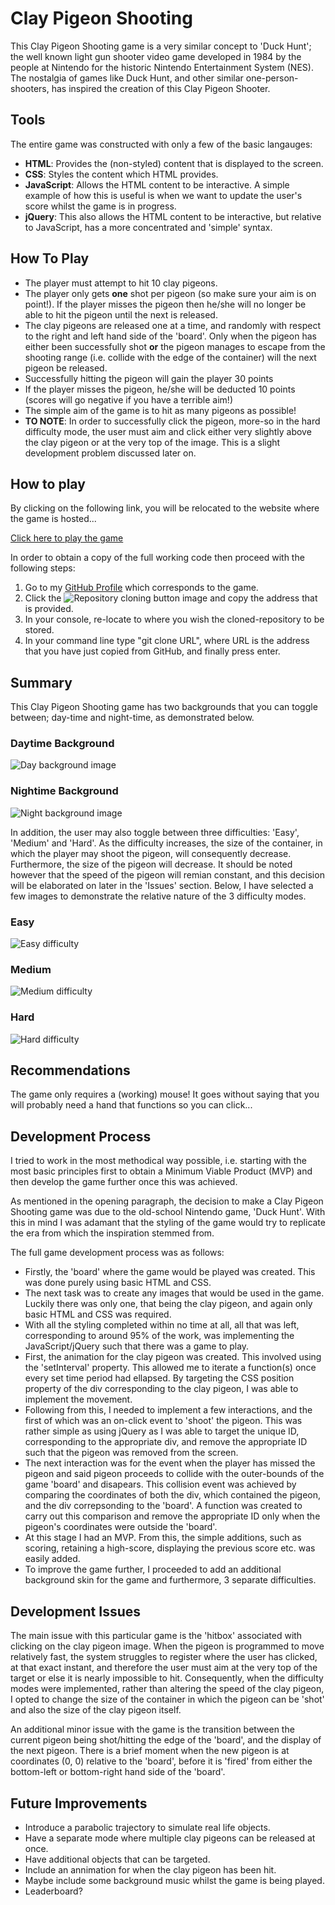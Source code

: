 # Clay Pigeon Shooting
This Clay Pigeon Shooting game is a very similar concept to 'Duck Hunt'; the well known light gun shooter video game developed in 1984 by the people at Nintendo for the historic Nintendo Entertainment System (NES). The nostalgia of games like Duck Hunt, and other similar one-person-shooters, has inspired the creation of this Clay Pigeon Shooter.

## Tools

The entire game was constructed with only a few of the basic langauges:

* **HTML**: Provides the (non-styled) content that is displayed to the screen.
* **CSS**: Styles the content which HTML provides.
* **JavaScript**: Allows the HTML content to be interactive. A simple example of how this is useful is when we want to update the user's score whilst the game is in progress.
* **jQuery**: This also allows the HTML content to be interactive, but relative to JavaScript, has a more concentrated and 'simple' syntax. 

## How To Play

* The player must attempt to hit 10 clay pigeons.
* The player only gets **one** shot per pigeon (so make sure your aim is on point!). If the player misses the pigeon then he/she will no longer be able to hit the pigeon until the next is released.
* The clay pigeons are released one at a time, and randomly with respect to the right and left hand side of the 'board'. Only when the pigeon has either been successfully shot **or** the pigeon manages to escape from the shooting range (i.e. collide with the edge of the container) will the next pigeon be released.
* Successfully hitting the pigeon will gain the player 30 points
* If the player misses the pigeon, he/she will be deducted 10 points (scores will go negative if you have a terrible aim!)
* The simple aim of the game is to hit as many pigeons as possible!
* **TO NOTE**: In order to successfully click the pigeon, more-so in the hard difficulty mode, the user must aim and click either very slightly above the clay pigeon or at the very top of the image. This is a slight development problem discussed later on.

## How to play

By clicking on the following link, you will be relocated to the website where the game is hosted...

[Click here to play the game](https://rhystheaker.github.io/Clay-Pigeon-Shooting/)

In order to obtain a copy of the full working code then proceed with the following steps:

1. Go to my [GitHub Profile](https://github.com/RhysTheaker/Clay-Pigeon-Shooting) which corresponds to the game.
2. Click the ![Repository cloning button](images/Git-clone-image.png) image and copy the address that is provided.
3. In your console, re-locate to where you wish the cloned-repository to be stored.
4. In your command line type "git clone URL", where URL is the address that you have just copied from GitHub, and finally press enter. 

## Summary

This Clay Pigeon Shooting game has two backgrounds that you can toggle between; day-time and night-time, as demonstrated below.

### Daytime Background

![Day background image](images/Easy-mode-image.png)

### Nightime Background

![Night background image](images/Easy-mode-image-night-time.png)

In addition, the user may also toggle between three difficulties: 'Easy', 'Medium' and 'Hard'. As the difficulty increases, the size of the container, in which the player may shoot the pigeon, will consequently decrease. Furthermore, the size of the pigeon will decrease. It should be noted however that the speed of the pigeon will remian constant, and this decision will be elaborated on later in the 'Issues' section. Below, I have selected a few images to demonstrate the relative nature of the 3 difficulty modes.

### Easy

![Easy difficulty](images/Easy-mode.png)

### Medium

![Medium difficulty](images/Medium-mode.png)

### Hard

![Hard difficulty](images/Hard-mode.png)

## Recommendations
The game only requires a (working) mouse! It goes without saying that you will probably need a hand that functions so you can click... 

## Development Process
I tried to work in the most methodical way possible, i.e. starting with the most basic principles first to obtain a Minimum Viable Product (MVP) and then develop the game further once this was achieved.

As mentioned in the opening paragraph, the decision to make a Clay Pigeon Shooting game was due to the old-school Nintendo game, 'Duck Hunt'. With this in mind I was adamant that the styling of the game would try to replicate the era from which the inspiration stemmed from.

The full game development process was as follows:

* Firstly, the 'board' where the game would be played was created. This was done purely using basic HTML and CSS.
* The next task was to create any images that would be used in the game. Luckily there was only one, that being the clay pigeon, and again only basic HTML and CSS was required.
* With all the styling completed within no time at all, all that was left, corresponding to around 95% of the work, was implementing the JavaScript/jQuery such that there was a game to play.
* First, the animation for the clay pigeon was created. This involved using the 'setInterval' property. This allowed me to iterate a function(s) once every set time period had ellapsed. By targeting the CSS position property of the div corresponding to the clay pigeon, I was able to implement the movement.
* Following from this, I needed to implement a few interactions, and the first of which was an on-click event to 'shoot' the pigeon. This was rather simple as using jQuery as I was able to target the unique ID, corresponding to the appropriate div, and remove the appropriate ID such that the pigeon was removed from the screen.
* The next interaction was for the event when the player has missed the pigeon and said pigeon proceeds to collide with the outer-bounds of the game 'board' and disapears. This collision event was achieved by comparing the coordinates of both the div, which contained the pigeon, and the div correpsonding to the 'board'. A function was created to carry out this comparison and remove the appropriate ID only when the pigeon's coordinates were outside the 'board'.
* At this stage I had an MVP. From this, the simple additions, such as scoring, retaining a high-score, displaying the previous score etc. was easily added.
* To improve the game further, I proceeded to add an additional background skin for the game and furthermore, 3 separate difficulties.   

## Development Issues
The main issue with this particular game is the 'hitbox' associated with clicking on the clay pigeon image. When the pigeon is programmed to move relatively fast, the system struggles to register where the user has clicked, at that exact instant, and therefore the user must aim at the very top of the target or else it is nearly impossible to hit. Consequently, when the difficulty modes were implemented, rather than altering the speed of the clay pigeon, I opted to change the size of the container in which the pigeon can be 'shot' and also the size of the clay pigeon itself.

An additional minor issue with the game is the transition between the current pigeon being shot/hitting the edge of the 'board', and the display of the next pigeon. There is a brief moment when the new pigeon is at coordinates (0, 0) relative to the 'board', before it is 'fired' from either the bottom-left or bottom-right hand side of the 'board'. 

## Future Improvements

* Introduce a parabolic trajectory to simulate real life objects.
* Have a separate mode where multiple clay pigeons can be released at once.
* Have additional objects that can be targeted.
* Include an annimation for when the clay pigeon has been hit.
* Maybe include some background music whilst the game is being played.
* Leaderboard?




